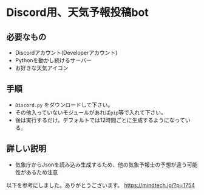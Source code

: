 # Discord用、天気予報投稿bot
## 必要なもの
- Discordアカウント(Developerアカウント)
- Pythonを動かし続けるサーバー
- お好きな天気アイコン

## 手順
- ```Discord.py``` をダウンロードして下さい。
- その他入っていないモジュールがあれば```pip```等で入れて下さい。
- 後は実行するだけ。デフォルトでは12時間ごとに生成するようになっている。

## 詳しい説明
- 気象庁からJsonを読み込み生成するため、他の気象予報士の予想が違う可能性があるため注意

以下を参考にしました。ありがとうございます。
https://mindtech.jp/?p=1754
